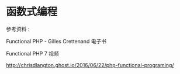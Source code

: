 # 函数式编程

参考资料 : 

Functional PHP - Gilles Crettenand 电子书

Functional PHP 7 视频

http://chrisdlangton.ghost.io/2016/06/22/php-functional-programing/

